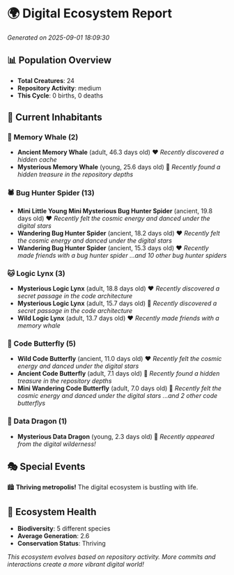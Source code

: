 # 🌍 Digital Ecosystem Report
*Generated on 2025-09-01 18:09:30*

## 📊 Population Overview
- **Total Creatures**: 24
- **Repository Activity**: medium
- **This Cycle**: 0 births, 0 deaths

## 👥 Current Inhabitants

### 🐋 Memory Whale (2)
- **Ancient Memory Whale** (adult, 46.3 days old) ❤️
  *Recently discovered a hidden cache*
- **Mysterious Memory Whale** (young, 25.6 days old) 💚
  *Recently found a hidden treasure in the repository depths*

### 🕷️ Bug Hunter Spider (13)
- **Mini Little Young Mini Mysterious Bug Hunter Spider** (ancient, 19.8 days old) ❤️
  *Recently felt the cosmic energy and danced under the digital stars*
- **Wandering Bug Hunter Spider** (ancient, 18.2 days old) ❤️
  *Recently felt the cosmic energy and danced under the digital stars*
- **Wandering Bug Hunter Spider** (ancient, 15.3 days old) ❤️
  *Recently made friends with a bug hunter spider*
  *...and 10 other bug hunter spiders*

### 🐱 Logic Lynx (3)
- **Mysterious Logic Lynx** (adult, 18.8 days old) ❤️
  *Recently discovered a secret passage in the code architecture*
- **Mysterious Logic Lynx** (adult, 15.7 days old) 💛
  *Recently discovered a secret passage in the code architecture*
- **Wild Logic Lynx** (adult, 13.7 days old) ❤️
  *Recently made friends with a memory whale*

### 🦋 Code Butterfly (5)
- **Wild Code Butterfly** (ancient, 11.0 days old) ❤️
  *Recently felt the cosmic energy and danced under the digital stars*
- **Ancient Code Butterfly** (adult, 7.1 days old) 💚
  *Recently found a hidden treasure in the repository depths*
- **Mini Wandering Code Butterfly** (adult, 7.0 days old) 💚
  *Recently felt the cosmic energy and danced under the digital stars*
  *...and 2 other code butterflys*

### 🐉 Data Dragon (1)
- **Mysterious Data Dragon** (young, 2.3 days old) 💚
  *Recently appeared from the digital wilderness!*

## 🎭 Special Events

🏙️ **Thriving metropolis!** The digital ecosystem is bustling with life.

## 🔬 Ecosystem Health
- **Biodiversity**: 5 different species
- **Average Generation**: 2.6
- **Conservation Status**: Thriving

*This ecosystem evolves based on repository activity. More commits and interactions create a more vibrant digital world!*